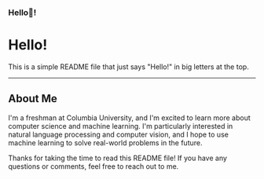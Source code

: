 ### Hello👋!

<!--
**sfe2132/sfe2132** is a ✨ _special_ ✨ repository because its `README.md` (this file) appears on your GitHub profile.

Here are some ideas to get you started:

- 🔭 I’m currently working on ...
- 🌱 I’m currently learning ...
- 👯 I’m looking to collaborate on ...
- 🤔 I’m looking for help with ...
- 💬 Ask me about ...
- 📫 How to reach me: ...
- 😄 Pronouns: ...
- ⚡ Fun fact: ...
-->
# Hello!

This is a simple README file that just says "Hello!" in big letters at the top.

---

## About Me

I'm a freshman at Columbia University, and I'm excited to learn more about computer science and machine learning. I'm particularly interested in natural language processing and computer vision, and I hope to use machine learning to solve real-world problems in the future.

Thanks for taking the time to read this README file! If you have any questions or comments, feel free to reach out to me.
